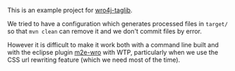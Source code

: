 This is an example project for [wro4j-taglib](https://github.com/Orange-OpenSource/wro4j-taglib).

We tried to have a configuration which generates processed files in `target/` so that `mvn clean` can remove it
and we don't commit files by error.

However it is difficult to make it work both with a command line built and with the eclipse plugin 
[m2e-wro](http://download.jboss.org/jbosstools/updates/m2e-wro4j/) with WTP,
particularly when we use the CSS url rewriting feature (which we need most of the time).

